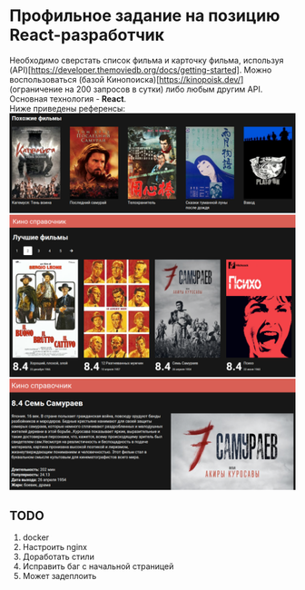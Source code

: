 # Профильное задание на позицию React-разработчик

Необходимо сверстать список фильма и карточку фильма, используя (API)[https://developer.themoviedb.org/docs/getting-started]. Можно воспользоваться (базой Кинопоиска)[https://kinopoisk.dev/] (ограничение на 200 запросов в сутки) либо любым другим API.</br>
Основная технология - __React__.</br>
Ниже приведены референсы:
![Пример 1](./img/exmpl1.png)</br>
![Пример 2](./img/exmpl2.png)</br>
![Пример 3](./img/exmpl3.png)</br>

## TODO

1. docker
1. Настроить nginx
1. Доработать стили
1. Исправить баг с начальной страницей
1. Может задеплоить
